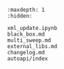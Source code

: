 ```{include} ../README.md
```

```{toctree}
:maxdepth: 1
:hidden:

xml_update.ipynb
black_box.md
multi_sweep.md
external_libs.md
changelog.md
autoapi/index
```
